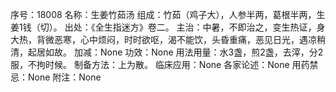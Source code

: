 序号：18008
名称：生姜竹茹汤
组成：竹茹（鸡子大），人参半两，葛根半两，生姜1钱（切）。
出处：《全生指迷方》卷二。
主治：中暑，不即治之，变生热证，身大热，背微恶寒，心中烦闷，时时欲呕，渴不能饮，头昏重痛，恶见日光，遇凉稍清，起居如故。
加减：None
功效：None
用法用量：水3盏，煎2盏，去滓，分2服，不拘时候。
制备方法：上为散。
临床应用：None
各家论述：None
用药禁忌：None
附注：None
